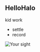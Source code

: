 ## HelloHalo
kid work
- settle
- record

![Your sight](http://r.photo.store.qq.com/psb?/V10reKAA38b7sO/Tlu8k.iveVbcLA6BTHf.fByOdacZDW4ry0ND5uW7M6Y!/r/dB8BAAAAAAAA)
